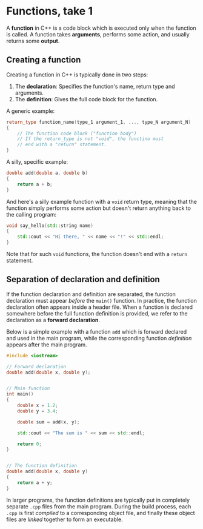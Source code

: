 # Functions, take 1

A **function** in C++ is a code block which is executed only when the function is called. A function takes **arguments**, performs some action, and usually returns some **output**.

## Creating a function

Creating a function in C++ is typically done in two steps:
1. The **declaration**: Specifies the function's name, return type and arguments.
2. The **definition**: Gives the full code block for the function.

A generic example:

```c++
return_type function_name(type_1 argument_1, ..., type_N argument_N)
{
    // The function code block ("function body")
    // If the return_type is not "void", the functino must
    // end with a "return" statement.
}
```

A silly, specific example:

```c++
double add(double a, double b)
{
    return a + b; 
}
```

And here's a silly example function with a `void` return type, meaning that the function simply performs some action but doesn't return anything back to the calling program:

```c++
void say_hello(std::string name)
{
    std::cout << "Hi there, " << name << "!" << std::endl;
}
```

Note that for such `void` functions, the function doesn't end with a `return` statement.


## Separation of declaration and definition

If the function declaration and definition are separated, the function declaration must appear *before* the `main()` function. In practice, the function declaration often appears inside a header file. When a function is declared somewhere before the full function definition is provided, we refer to the declaration as a **forward declaration**.

Below is a simple example with a function `add` which is forward declared and used in the main program, while the corresponding function *definition* appears after the main program. 

```c++
#include <iostream>

// Forward declaration
double add(double x, double y); 


// Main function
int main() 
{
    double x = 1.2;
    double y = 3.4;

    double sum = add(x, y);

    std::cout << "The sum is " << sum << std::endl;

    return 0;
}


// The function definition
double add(double x, double y)
{
    return a + y;
}
```

In larger programs, the function definitions are typically put in completely separate `.cpp` files from the main program. 
During the build process, each `.cpp` is first *compiled* to a corresponding object file, and finally these object files are *linked* together to form an executable.